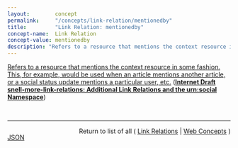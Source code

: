```yaml
---
layout:        concept
permalink:     "/concepts/link-relation/mentionedby"
title:         "Link Relation: mentionedby"
concept-name:  Link Relation
concept-value: mentionedby
description: "Refers to a resource that mentions the context resource in some fashion. This, for example, would be used when an article mentions another article, or a social status update mentions a particular user, etc."
---
```


[Refers to a resource that mentions the context resource in some fashion. This, for example, would be used when an article mentions another article, or a social status update mentions a particular user, etc.](http://tools.ietf.org/html/draft-snell-more-link-relations#section-3 "Read documentation for Link Relation &#34;mentionedby&#34;") (**[Internet Draft snell-more-link-relations: Additional Link Relations and the urn:social Namespace](/specs/IETF/I-D/snell-more-link-relations "This specification defines a number of additional Link Relation Types that can used for a variety of purposes.")**)

<br/>
<hr/>

<p style="float : left"><a href="./mentionedby.json" title="JSON representing this particular Web Concept value">JSON</a></p>
<p style="text-align: right">Return to list of all ( <a href="../link-relation/">Link Relations</a> | <a href="../">Web Concepts</a> )</p>
